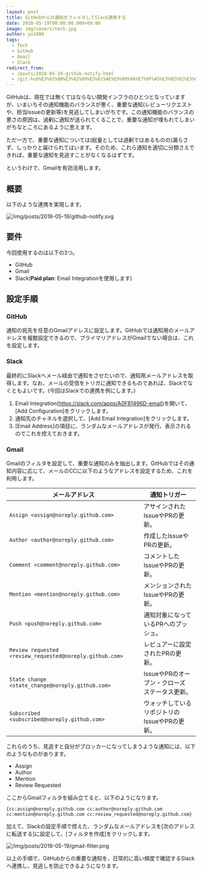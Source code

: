```yaml
---
layout: post
title: GitHubからの通知をフィルタしてSlack連携する
date: 2018-05-19T00:00:00.000+09:00
image: img/covers/tech.jpg
author: yo1000
tags:
  - Tech
  - GitHub
  - Gmail
  - Slack
redirect_from:
  - /posts/2018-05-19-github-notify.html
  - /git-hub%E3%81%8B%E3%82%89%E3%81%AE%E9%80%9A%E7%9F%A5%E3%82%92%E3%83%95%E3%82%A3%E3%83%AB%E3%82%BF%E3%81%97%E3%81%A6-slack%E9%80%A3%E6%90%BA%E3%81%99%E3%82%8B
---
```


GitHubは、現在では無くてはならない開発インフラのひとつとなっていますが、いまいちその通知機能のバランスが悪く、重要な通知(レビューリクエストや、担当Issueの更新等)を見逃してしまいがちです。この通知機能のバランスの悪さの原因は、過剰に通知が送られてくることで、重要な通知が埋もれてしまいがちなところにあるように思えます。

ただ一方で、重要な通知については(総量としては過剰ではあるものの)漏らさず、しっかりと届けられてはいます。そのため、これら通知を適切に分類さえできれば、重要な通知を見逃すことがなくなるはずです。

というわけで、Gmailを有効活用します。


## 概要
以下のような連携を実現します。

![/img/posts/2018-05-19/github-notify.svg](/img/posts/2018-05-19/github-notify.svg)

## 要件
今回使用するのは以下の3つ。

- GitHub
- Gmail
- Slack(**Paid plan**: Email Integrationを使用します)


## 設定手順
### GitHub
通知の宛先を任意のGmailアドレスに設定します。GitHubでは通知用のメールアドレスを複数設定できるので、プライマリアドレスがGmailでない場合は、これを設定します。


### Slack
最終的にSlackへメール経由で通知をさせたいので、通知用メールアドレスを取得します。なお、メールの受信をトリガに通知できるものであれば、Slackでなくともよいです。(今回はSlackでの連携を例にします。)

1. Email Integration(https://slack.com/apps/A0F81496D-email)を開いて、[Add Configuration]をクリックします。
2. 通知先のチャネルを選択して、[Add Email Integration]をクリックします。
3. [Email Address]の項目に、ランダムなメールアドレスが発行、表示されるのでこれを控えておきます。


### Gmail
Gmailのフィルタを設定して、重要な通知のみを抽出します。GitHubではその通知内容に応じて、メールのCCに以下のようなアドレスを設定するため、これを利用します。

| メールアドレス                                            | 通知トリガー                                      |
| -------------------------------------------------------- | ------------------------------------------------- |
| `Assign <assign@noreply.github.com>`                     | アサインされたIssueやPRの更新。               |
| `Author <author@noreply.github.com>`                     | 作成したIssueやPRの更新。                     |
| `Comment <comment@noreply.github.com>`                   | コメントしたIssueやPRの更新。                 |
| `Mention <mention@noreply.github.com>`                   | メンションされたIssueやPRの更新。             |
| `Push <push@noreply.github.com>`                         | 通知対象になっているPRへのプッシュ。            |
| `Review requested <review_requested@noreply.github.com>` | レビュアーに設定されたPRの更新。                |
| `State change <state_change@noreply.github.com>`         | IssueやPRのオープン・クローズ ステータス更新。 |
| `Subscribed <subscribed@noreply.github.com>`             | ウォッチしているリポジトリのIssueやPRの更新。 |

これらのうち、見逃すと自分がブロッカーになってしまうような通知には、以下のようなものがあります。

- Assign
- Author
- Mention
- Review Requested

ここからGmailフィルタを組み立てると、以下のようになります。

`{cc:assign@noreply.github.com cc:author@noreply.github.com cc:mention@noreply.github.com cc:review_requested@noreply.github.com} `

加えて、Slackの設定手順で控えた、ランダムなメールアドレスを[次のアドレスに転送する]に設定して、[フィルタを作成]をクリックします。

![/img/posts/2018-05-19/gmail-filter.png](/img/posts/2018-05-19/gmail-filter.png)

以上の手順で、GitHubからの重要な通知を、日常的に高い頻度で確認するSlackヘ連携し、見逃しを防止できるようになります。
